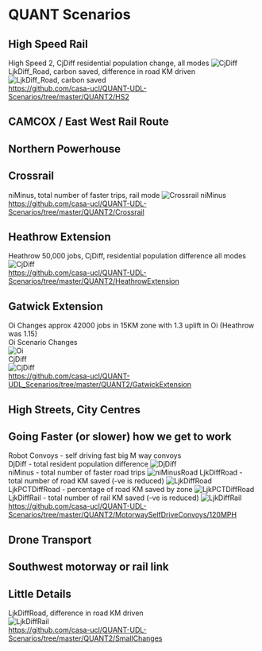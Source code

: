 # QUANT Scenarios

## High Speed Rail  
  High Speed 2, CjDiff residential population change, all modes 
  ![CjDiff](https://github.com/casa-ucl/QUANT-UDL-Scenarios/blob/master/QUANT2/HS2/scenariorunner_HS2_20200224_140436/QUANT_Scenario_HS2_CjDiff.png)
  LjkDiff_Road, carbon saved, difference in road KM driven
  ![LjkDiff_Road, carbon saved](https://github.com/casa-ucl/QUANT-UDL-Scenarios/blob/master/QUANT2/HS2/scenariorunner_HS2_20200224_140436/QUANT_Scenario_HS2_LjkDiff_road.png)  
  https://github.com/casa-ucl/QUANT-UDL-Scenarios/tree/master/QUANT2/HS2  

## CAMCOX / East West Rail Route 

## Northern Powerhouse

## Crossrail  
niMinus, total number of faster trips, rail mode
![Crossrail niMinus](https://github.com/casa-ucl/QUANT-UDL-Scenarios/blob/master/QUANT2/Crossrail/scenariorunner_Crossrail_20200224_124747/QUANT_Scenario_Crossrail_niMinus.png)  
https://github.com/casa-ucl/QUANT-UDL-Scenarios/tree/master/QUANT2/Crossrail

## Heathrow Extension  
  Heathrow 50,000 jobs, CjDiff, residential population difference all modes
  ![CjDiff](https://github.com/casa-ucl/QUANT-UDL-Scenarios/blob/master/QUANT2/HeathrowExtension/scenariorunner_HeathrowExtension_20200219_140346/QUANT_Scenario_HeathrowExtension_CjDiff.png)  
  https://github.com/casa-ucl/QUANT-UDL-Scenarios/tree/master/QUANT2/HeathrowExtension  


## Gatwick Extension 
  Oi Changes approx 42000 jobs in 15KM zone with 1.3 uplift in Oi (Heathrow was 1.15)  
  Oi Scenario Changes  
  ![Oi](https://github.com/casa-ucl/QUANT-UDL-Scenarios/blob/master/QUANT2/GatwickExtension/QUANT_Scenario_Gatwick_OiScenario.png)  
  CjDiff  
  ![CjDiff](https://github.com/casa-ucl/QUANT-UDL-Scenarios/blob/master/QUANT2/GatwickExtension/QUANT_Scenario_GatwickExtension_CjDiff.png)  
  https://github.com/casa-ucl/QUANT-UDL_Scenarios/tree/master/QUANT2/GatwickExtension  

## High Streets, City Centres  
  

## Going Faster (or slower) how we get to work  
  Robot Convoys - self driving fast big M way convoys  
  DjDiff - total resident population difference
  ![DjDiff](https://github.com/casa-ucl/QUANT-UDL-Scenarios/blob/master/QUANT2/MotorwaySelfDriveConvoys/120MPH/scenariorunner_MWaySelfDriveConvoys_20200227_125858/QUANT_Scenario_MWaySelfDrive_DjDiff.png)  
  niMinus - total number of faster road trips
  ![niMinusRoad](https://github.com/casa-ucl/QUANT-UDL-Scenarios/blob/master/QUANT2/MotorwaySelfDriveConvoys/120MPH/scenariorunner_MWaySelfDriveConvoys_20200227_125858/QUANT_Scenario_MWaySelfDrive_niMinusRoad.png)
  LjkDiffRoad - total number of road KM saved (-ve is reduced)
  ![LjkDiffRoad](https://github.com/casa-ucl/QUANT-UDL-Scenarios/blob/master/QUANT2/MotorwaySelfDriveConvoys/120MPH/scenariorunner_MWaySelfDriveConvoys_20200227_125858/QUANT_Scenario_MWaySelfDrive_LjkDiffRoad.png)  
  LjkPCTDiffRoad - percentage of road KM saved by zone
  ![LjkPCTDiffRoad](https://github.com/casa-ucl/QUANT-UDL-Scenarios/blob/master/QUANT2/MotorwaySelfDriveConvoys/120MPH/scenariorunner_MWaySelfDriveConvoys_20200227_125858/QUANT_Scenario_MWaySelfDrive_LjkPCTDiffRoad.png)  
  LjkDiffRail - total number of rail KM saved (-ve is reduced)
  ![LjkDiffRail](https://github.com/casa-ucl/QUANT-UDL-Scenarios/blob/master/QUANT2/MotorwaySelfDriveConvoys/120MPH/scenariorunner_MWaySelfDriveConvoys_20200227_125858/QUANT_Scenario_MWaySelfDrive_LjkDiffRail.png)  
  https://github.com/casa-ucl/QUANT-UDL-Scenarios/tree/master/QUANT2/MotorwaySelfDriveConvoys/120MPH
  
## Drone Transport  

## Southwest motorway or rail link

## Little Details
LjkDiffRoad, difference in road KM driven  
![LjkDiffRail](https://github.com/casa-ucl/QUANT-UDL-Scenarios/blob/master/QUANT2/SmallChanges/QUANT_Scenario_SmallChanges_LjkDiffRoad.png)  
  https://github.com/casa-ucl/QUANT-UDL-Scenarios/tree/master/QUANT2/SmallChanges
  

